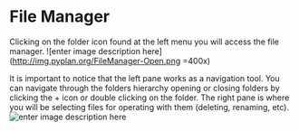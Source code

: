# File Manager
Clicking on the <i class="icon-folder-open"></I> folder icon found at the left menu you will access the file manager.
![enter image description here](http://img.pyplan.org/FileManager-Open.png =400x)

It is important to notice that the left pane works as a navigation tool. You can navigate through the folders hierarchy opening or closing folders by clicking the + icon or double clicking on the folder.
The right pane is where you will be selecting files for operating with them (deleting, renaming, etc).
![enter image description here](http://img.pyplan.org/FileManager-home.png)

<!--stackedit_data:
eyJoaXN0b3J5IjpbMjA3MjI5NDI5MSwtMjg3OTkyMjI0LDE3ND
MxODE3MDcsLTEyMjE4NTk4MDMsNDYwOTk5ODI4LC0yOTMwMjUz
MTYsMTc0NTIzMjU1OF19
-->